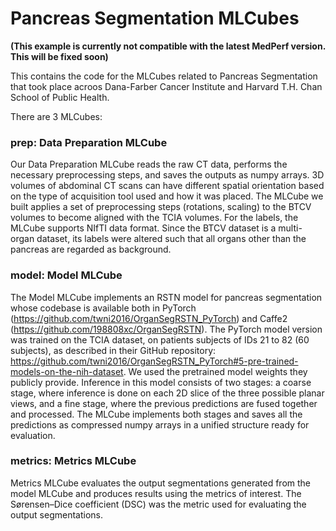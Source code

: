 # Pancreas Segmentation MLCubes

**(This example is currently not compatible with the latest MedPerf version. This will be fixed soon)**

This contains the code for the MLCubes related to Pancreas Segmentation that took place acroos Dana-Farber Cancer Institute and Harvard T.H. Chan School of Public Health.

There are 3 MLCubes:

### prep: Data Preparation MLCube
Our Data Preparation MLCube reads the raw CT data, performs the necessary preprocessing steps, and saves the outputs as numpy arrays. 3D volumes of abdominal CT scans can have different spatial orientation based on the type of acquisition tool used and how it was placed. The MLCube we built applies a set of preprocessing steps (rotations, scaling) to the BTCV volumes to become aligned with the TCIA volumes. For the labels, the MLCube supports NIfTI data format. Since the BTCV dataset is a multi-organ dataset, its labels were altered such that all organs other than the pancreas are regarded as background.

### model: Model MLCube

The Model MLCube implements an RSTN model for pancreas segmentation whose codebase is available both in PyTorch (https://github.com/twni2016/OrganSegRSTN_PyTorch) and Caffe2 (https://github.com/198808xc/OrganSegRSTN). The PyTorch model version was trained on the TCIA dataset, on patients subjects of IDs 21 to 82 (60 subjects), as described in their GitHub repository: https://github.com/twni2016/OrganSegRSTN_PyTorch#5-pre-trained-models-on-the-nih-dataset. We used the pretrained model weights they publicly provide. Inference in this model consists of two stages: a coarse stage, where inference is done on each 2D slice of the three possible planar views, and a fine stage, where the previous predictions are fused together and processed. The MLCube implements both stages and saves all the predictions as compressed numpy arrays in a unified structure ready for evaluation.

### metrics: Metrics MLCube
Metrics MLCube evaluates the output segmentations generated from the model MLCube and produces results using the metrics of interest. The Sørensen–Dice coefficient (DSC) was the metric used for evaluating the output segmentations.
